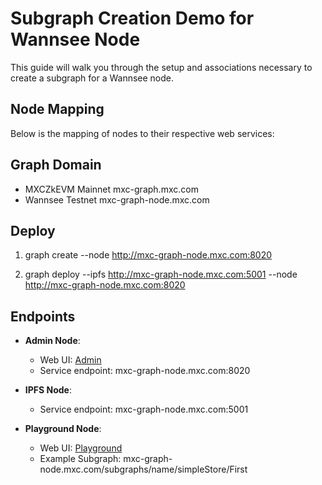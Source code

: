 # Subgraph Creation Demo for Wannsee Node

This guide will walk you through the setup and associations necessary to create a subgraph for a Wannsee node.

## Node Mapping 

Below is the mapping of nodes to their respective web services:

## Graph Domain
- MXCZkEVM Mainnet mxc-graph.mxc.com
- Wannsee Testnet mxc-graph-node.mxc.com

## Deploy

1. graph create <graph-name> --node http://mxc-graph-node.mxc.com:8020

2. graph deploy <graph-name> --ipfs http://mxc-graph-node.mxc.com:5001 --node http://mxc-graph-node.mxc.com:8020

## Endpoints
- **Admin Node**: 
    - Web UI: [Admin](http://mxc-graph-node.mxc.com)
    - Service endpoint: mxc-graph-node.mxc.com:8020
    
- **IPFS Node**: 
    - Service endpoint: mxc-graph-node.mxc.com:5001
    
- **Playground Node**: 
    - Web UI: [Playground](http://mxc-graph-node.mxc.com:8030/graphql/playground)
    - Example Subgraph: mxc-graph-node.mxc.com/subgraphs/name/simpleStore/First
    
